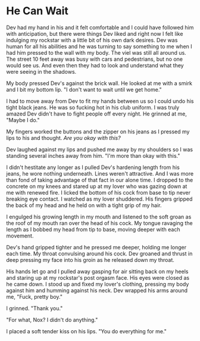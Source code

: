 # He Can Wait

Dev had my hand in his and it felt comfortable and I could have followed him with anticipation, but there were things Dev liked and right now I felt like indulging my rockstar with a little bit of his own dark desires.  Dev was human for all his abilities and he was turning to say something to me when I had him pressed to the wall with my body.  The viel was still all around us.  The street 10 feet away was busy with cars and pedestrians, but no one would see us.  And even then they had to look and understand what they were seeing in the shadows.

My body pressed Dev's against the brick wall.  He looked at me with a smirk and I bit my bottom lip.  "I don't want to wait until we get home."

I had to move away from Dev to fit my hands between us so I could undo his tight black jeans.  He was so fucking hot in his club uniform.  I was truly amazed Dev didn't have to fight people off every night.  He grinned at me, "Maybe I do."

My fingers worked the buttons and the zipper on his jeans as I pressed my lips to his and thought.  _Are you okay with this?_

Dev laughed against my lips and pushed me away by my shoulders so I was standing several inches away from him.  "I'm more than okay with this."

I didn't hestitate any longer as I pulled Dev's hardening length from his jeans, he wore nothing underneath.  Lines weren't attractive.  And I was more than fond of taking advantage of that fact in our alone time.  I dropped to the concrete on my knees and stared up at my lover who was gazing down at me with renewed fire.  I licked the bottom of his cock from base to tip never breaking eye contact.  I watched as my lover shuddered.  His fingers gripped the back of my head and he held on with a tight grip of my hair.

I engulged his growing length in my mouth and listened to the soft groan as the roof of my mouth ran over the head of his cock.  My tongue ravaging the length as I bobbed my head from tip to base, moving deeper with each movement.

Dev's hand gripped tighter and he pressed me deeper, holding me longer each time.  My throat convulsing around his cock.  Dev groaned and thrust in deep pressing my face into his groin as he released down my throat.

His hands let go and I pulled away gasping for air sitting back on my heels and staring up at my rockstar's post orgasm face.  His eyes were closed as he came down.  I stood up and fixed my lover's clothing, pressing my body against him and humming against his neck.  Dev wrapped his arms around me, "Fuck, pretty boy."

I grinned.  "Thank you."

"For what, Nox?  I didn't do anything."

I placed a soft tender kiss on his lips.  "You do everything for me."

